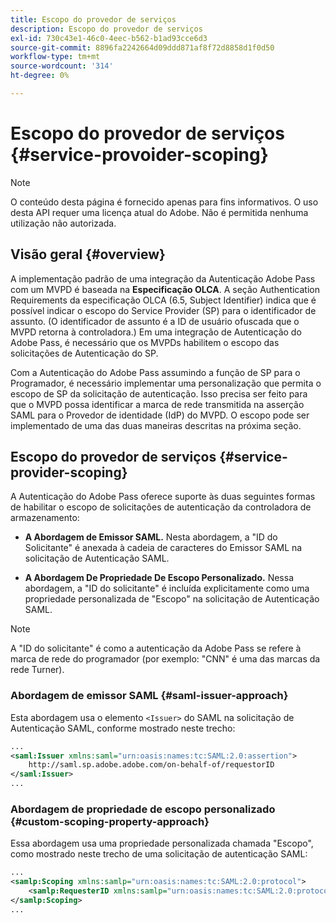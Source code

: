 ```yaml
---
title: Escopo do provedor de serviços
description: Escopo do provedor de serviços
exl-id: 730c43e1-46c0-4eec-b562-b1ad93cce6d3
source-git-commit: 8896fa2242664d09ddd871af8f72d8858d1f0d50
workflow-type: tm+mt
source-wordcount: '314'
ht-degree: 0%

---
```


# Escopo do provedor de serviços {#service-provoider-scoping}

>[!NOTE]
>
>O conteúdo desta página é fornecido apenas para fins informativos. O uso desta API requer uma licença atual do Adobe. Não é permitida nenhuma utilização não autorizada.

## Visão geral {#overview}

A implementação padrão de uma integração da Autenticação Adobe Pass com um MVPD é baseada na **Especificação OLCA**. A seção Authentication Requirements da especificação OLCA (6.5, Subject Identifier) indica que é possível indicar o escopo do Service Provider (SP) para o identificador de assunto. (O identificador de assunto é a ID de usuário ofuscada que o MVPD retorna à controladora.)  Em uma integração de Autenticação do Adobe Pass, é necessário que os MVPDs habilitem o escopo das solicitações de Autenticação do SP.

Com a Autenticação do Adobe Pass assumindo a função de SP para o Programador, é necessário implementar uma personalização que permita o escopo de SP da solicitação de autenticação.  Isso precisa ser feito para que o MVPD possa identificar a marca de rede transmitida na asserção SAML para o Provedor de identidade (IdP) do MVPD.  O escopo pode ser implementado de uma das duas maneiras descritas na próxima seção.

## Escopo do provedor de serviços {#service-provider-scoping}

A Autenticação do Adobe Pass oferece suporte às duas seguintes formas de habilitar o escopo de solicitações de autenticação da controladora de armazenamento:

* **A Abordagem de Emissor SAML.** Nesta abordagem, a &quot;ID do Solicitante&quot; é anexada à cadeia de caracteres do Emissor SAML na solicitação de Autenticação SAML.

* **A Abordagem De Propriedade De Escopo Personalizado.** Nessa abordagem, a &quot;ID do solicitante&quot; é incluída explicitamente como uma propriedade personalizada de &quot;Escopo&quot; na solicitação de Autenticação SAML.

>[!NOTE]
>
>A &quot;ID do solicitante&quot; é como a autenticação da Adobe Pass se refere à marca de rede do programador (por exemplo: &quot;CNN&quot; é uma das marcas da rede Turner).

### Abordagem de emissor SAML {#saml-issuer-approach}

Esta abordagem usa o elemento `<Issuer>` do SAML na solicitação de Autenticação SAML, conforme mostrado neste trecho:

```xml
...
<saml:Issuer xmlns:saml="urn:oasis:names:tc:SAML:2.0:assertion">
    http://saml.sp.adobe.adobe.com/on-behalf-of/requestorID
</saml:Issuer>
...
```

### Abordagem de propriedade de escopo personalizado {#custom-scoping-property-approach}

Essa abordagem usa uma propriedade personalizada chamada &quot;Escopo&quot;, como mostrado neste trecho de uma solicitação de autenticação SAML:

```xml
...
<samlp:Scoping xmlns:samlp="urn:oasis:names:tc:SAML:2.0:protocol">
    <samlp:RequesterID xmlns:samlp="urn:oasis:names:tc:SAML:2.0:protocol">requestorID</samlp:RequesterID>
</samlp:Scoping>
...
```

<!--
>[!RELATEDINFORMATION]
>* [MVPD Authentication](/help/authentication/authn-usecase.md)
>* **OLCA Specification**
-->

